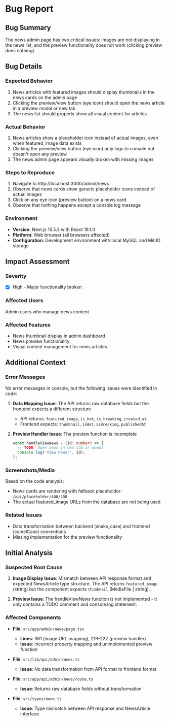 # Bug Report

## Bug Summary
The news admin page has two critical issues: images are not displaying in the news list, and the preview functionality does not work (clicking preview does nothing).

## Bug Details

### Expected Behavior
1. News articles with featured images should display thumbnails in the news cards on the admin page
2. Clicking the preview/view button (eye icon) should open the news article in a preview modal or new tab
3. The news list should properly show all visual content for articles

### Actual Behavior
1. News articles show a placeholder icon instead of actual images, even when featured_image data exists
2. Clicking the preview/view button (eye icon) only logs to console but doesn't open any preview
3. The news admin page appears visually broken with missing images

### Steps to Reproduce
1. Navigate to http://localhost:3000/admin/news
2. Observe that news cards show generic placeholder icons instead of actual images
3. Click on any eye icon (preview button) on a news card
4. Observe that nothing happens except a console log message

### Environment
- **Version**: Next.js 15.5.3 with React 19.1.0
- **Platform**: Web browser (all browsers affected)
- **Configuration**: Development environment with local MySQL and MinIO storage

## Impact Assessment

### Severity
- [x] High - Major functionality broken

### Affected Users
Admin users who manage news content

### Affected Features
- News thumbnail display in admin dashboard
- News preview functionality
- Visual content management for news articles

## Additional Context

### Error Messages
No error messages in console, but the following issues were identified in code:

1. **Data Mapping Issue**: The API returns raw database fields but the frontend expects a different structure
   - API returns: `featured_image`, `is_hot`, `is_breaking`, `created_at`
   - Frontend expects: `thumbnail`, `isHot`, `isBreaking`, `publishedAt`

2. **Preview Handler Issue**: The preview function is incomplete
   ```typescript
   const handleViewNews = (id: number) => {
     // TODO: Open news in new tab or modal
     console.log('View news:', id);
   };
   ```

### Screenshots/Media
Based on the code analysis:
- News cards are rendering with fallback placeholder: `/api/placeholder/400/200`
- The actual featured_image URLs from the database are not being used

### Related Issues
- Data transformation between backend (snake_case) and frontend (camelCase) conventions
- Missing implementation for the preview functionality

## Initial Analysis

### Suspected Root Cause
1. **Image Display Issue**: Mismatch between API response format and expected NewsArticle type structure. The API returns `featured_image` (string) but the component expects `thumbnail` (MediaFile | string).

2. **Preview Issue**: The handleViewNews function is not implemented - it only contains a TODO comment and console.log statement.

### Affected Components
- **File**: `src/app/admin/news/page.tsx`
  - **Lines**: 361 (image URL mapping), 219-222 (preview handler)
  - **Issue**: Incorrect property mapping and unimplemented preview function

- **File**: `src/lib/api/admin/news.ts`
  - **Issue**: No data transformation from API format to frontend format

- **File**: `src/app/api/admin/news/route.ts`
  - **Issue**: Returns raw database fields without transformation

- **File**: `src/types/news.ts`
  - **Issue**: Type mismatch between API response and NewsArticle interface